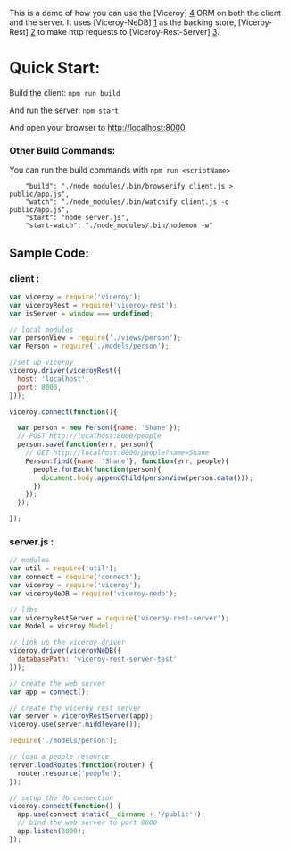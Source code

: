 This is a demo of how you can use the [Viceroy] [4] ORM on both the client and
the server. It uses [Viceroy-NeDB] [1] as the backing store, [Viceroy-Rest] [2]
to make http requests to [Viceroy-Rest-Server] [3].

# Quick Start:
Build the client:
`npm run build`

And run the server:
`npm start`

And open your browser to [http://localhost:8000](http://localhost:8000)

### Other Build Commands:

You can run the build commands with `npm run <scriptName>`

```
    "build": "./node_modules/.bin/browserify client.js > public/app.js",
    "watch": "./node_modules/.bin/watchify client.js -o public/app.js",
    "start": "node server.js",
    "start-watch": "./node_modules/.bin/nodemon -w"
```

[1]: http://www.github.com/Battlefy/Viceroy-NeDB        "ViceroyNeDB"
[2]: http://www.github.com/Battlefy/Viceroy-Rest        "Viceroy-Rest"
[3]: http://www.github.com/Battlefy/Viceroy-Rest-Server "Viceroy-Rest-Server"
[4]: http://www.github.com/Battlefy/Viceroy             "Viceroy"



## Sample Code:

### client :

```javascript
var viceroy = require('viceroy');
var viceroyRest = require('viceroy-rest');
var isServer = window === undefined;

// local modules
var personView = require('./views/person');
var Person = require('./models/person');

//set up viceroy
viceroy.driver(viceroyRest({
  host: 'localhost',
  port: 8000,
}));

viceroy.connect(function(){

  var person = new Person({name: 'Shane'});
  // POST http://localhost:8000/people
  person.save(function(err, person){
    // GET http://localhost:8000/people?name=Shane
    Person.find({name: 'Shane'}, function(err, people){
      people.forEach(function(person){
        document.body.appendChild(personView(person.data()));
      })
    });
  });

});
```

### server.js :


```javascript
// modules
var util = require('util');
var connect = require('connect');
var viceroy = require('viceroy');
var viceroyNeDB = require('viceroy-nedb');

// libs
var viceroyRestServer = require('viceroy-rest-server');
var Model = viceroy.Model;

// link up the viceroy driver
viceroy.driver(viceroyNeDB({
  databasePath: 'viceroy-rest-server-test'
}));

// create the web server
var app = connect();

// create the viceroy rest server
var server = viceroyRestServer(app);
viceroy.use(server.middleware());

require('./models/person');

// load a people resource
server.loadRoutes(function(router) {
  router.resource('people');
});

// setup the db connection
viceroy.connect(function() {
  app.use(connect.static(__dirname + '/public'));
  // bind the web server to port 8000
  app.listen(8000);
});

```
